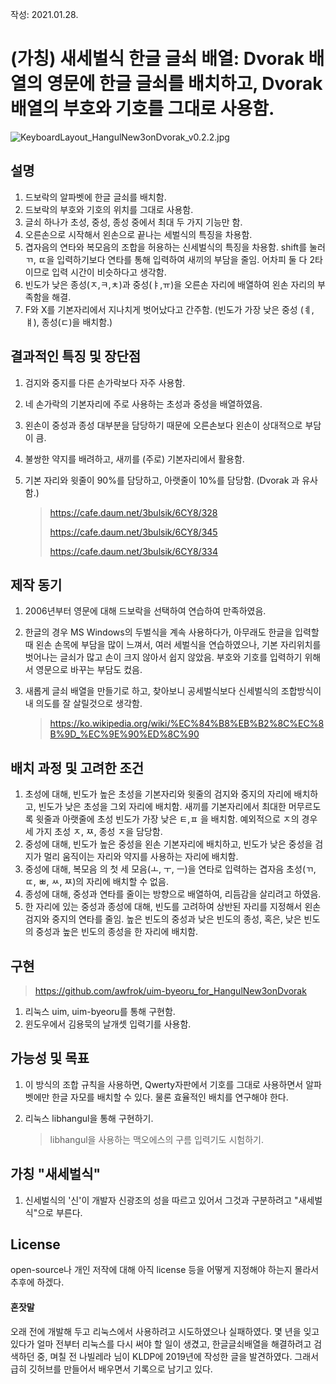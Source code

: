 작성: 2021.01.28.

#  (가칭) 새세벌식 한글 글쇠 배열: Dvorak 배열의 영문에 한글 글쇠를 배치하고, Dvorak 배열의 부호와 기호를 그대로 사용함.

![KeyboardLayout_HangulNew3onDvorak_v0.2.2.jpg](https://github.com/awfrok/HangulNew3onDvorak/blob/master/KeyboardLayout_HangulNew3onDvorak_v0.2.2.jpg?raw=true)

## 설명

1. 드보락의 알파벳에 한글 글쇠를 배치함.
2. 드보락의 부호와 기호의 위치를 그대로 사용함.
3. 글쇠 하나가 초성, 중성, 종성 중에서 최대 두 가지 기능만 함.
4. 오른손으로 시작해서 왼손으로 끝나는 세벌식의 특징을 차용함.
5. 겹자음의 연타와 복모음의 조합을 허용하는 신세벌식의 특징을 차용함. 
   shift를 눌러 ㄲ, ㄸ을 입력하기보다 연타를 통해 입력하여 새끼의 부담을 줄임. 어차피 둘 다 2타이므로 입력 시간이 비슷하다고 생각함.
6. 빈도가 낮은 종성(ㅈ,ㅋ,ㅊ)과 중성(ㅑ,ㅠ)을 오른손 자리에 배열하여 왼손 자리의 부족함을 해결.
6. F와 X를 기본자리에서 지나치게 벗어났다고 간주함. (빈도가 가장 낮은 중성 (ㅖ,ㅒ), 종성(ㄷ)을 배치함.)



## 결과적인 특징 및 장단점

1. 검지와 중지를 다른 손가락보다 자주 사용함.

2. 네 손가락의 기본자리에 주로 사용하는 초성과 중성을 배열하였음.

3. 왼손이 중성과 종성 대부분을 담당하기 때문에 오른손보다 왼손이 상대적으로 부담이 큼.

4. 불쌍한 약지를 배려하고, 새끼를 (주로) 기본자리에서 활용함.

4. 기본 자리와 윗줄이 90%를 담당하고, 아랫줄이 10%를 담당함. (Dvorak 과 유사함.)

	> https://cafe.daum.net/3bulsik/6CY8/328
	>
	> https://cafe.daum.net/3bulsik/6CY8/345
	>
	> https://cafe.daum.net/3bulsik/6CY8/334



## 제작 동기

1. 2006년부터 영문에 대해 드보락을 선택하여 연습하여 만족하였음.

2. 한글의 경우 MS Windows의 두벌식을 계속 사용하다가,
   아무래도 한글을 입력할 때 왼손 손목에 부담을 많이 느껴서,
   여러 세벌식을 연습하였으나,
   기본 자리위치를 벗어나는 글쇠가 많고 손이 크지 않아서 쉽지 않았음.
   부호와 기호를 입력하기 위해서 영문으로 바꾸는 부담도 컸음.
   
3. 새롭게 글쇠 배열을 만들기로 하고, 
   찾아보니 공세벌식보다 신세벌식의 조합방식이 내 의도를 잘 살릴것으로 생각함.
   
   > https://ko.wikipedia.org/wiki/%EC%84%B8%EB%B2%8C%EC%8B%9D_%EC%9E%90%ED%8C%90



## 배치 과정 및 고려한 조건

1. 초성에 대해,
    빈도가 높은 초성을 기본자리와 윗줄의 검지와 중지의 자리에 배치하고, 
    빈도가 낮은 초성을 그외 자리에 배치함.
    새끼를 기본자리에서 최대한 머무르도록 윗줄과 아랫줄에 초성 빈도가 가장 낮은 ㅌ,ㅍ 을 배치함.
    예외적으로 ㅈ의 경우 세 가지 초성 ㅈ, ㅉ, 종성 ㅈ을 담당함.
3. 중성에 대해, 
   빈도가 높은 중성을 왼손 기본자리에 배치하고, 
   빈도가 낮은 중성을 검지가 멀리 움직이는 자리와 약지를 사용하는 자리에 배치함.
3. 중성에 대해, 
   복모음 의 첫 세 모음(ㅗ, ㅜ, ㅡ)을 연타로 입력하는 겹자음 초성(ㄲ, ㄸ, ㅃ, ㅆ, ㅉ)의 자리에 배치할 수 없음.
4. 종성에 대해, 
    중성과 연타를 줄이는 방향으로 배열하여,
    리듬감을 살리려고 하였음.
5. 한 자리에 있는 중성과 종성에 대해,
    빈도를 고려하여 상반된 자리를 지정해서 왼손 검지와 중지의 연타를 줄임.
    높은 빈도의 중성과 낮은 빈도의 종성, 혹은, 낮은 빈도의 중성과 높은 빈도의 종성을 한 자리에 배치함.



## 구현

> https://github.com/awfrok/uim-byeoru_for_HangulNew3onDvorak

1. 리눅스 uim, uim-byeoru를 통해 구현함. 
2. 윈도우에서 김용묵의 날개셋 입력기를 사용함.



## 가능성 및 목표

1. 이 방식의 조합 규칙을 사용하면, Qwerty자판에서 기호를 그대로 사용하면서 알파벳에만 한글 자모를 배치할 수 있다. 물론 효율적인 배치를 연구해야 한다.

2. 리눅스 libhangul을 통해 구현하기. 

   > libhangul을 사용하는 맥오에스의 구름 입력기도 시험하기.



## 가칭 "새세벌식"

1. 신세벌식의 '신'이 개발자 신광조의 성을 따르고 있어서 그것과 구분하려고 "새세벌식"으로 부른다.



## License

open-source나 개인 저작에 대해 아직 license 등을 어떻게 지정해야 하는지 몰라서 추후에 하겠다.



#### 혼잣말

오래 전에 개발해 두고 리눅스에서 사용하려고 시도하였으나 실패하였다. 몇 년을 잊고 있다가 얼마 전부터 리눅스를 다시 써야 할 일이 생겼고, 한글글쇠배열을 해결하려고 검색하던 중, 며칠 전 나빌레라 님이 KLDP에 2019년에 작성한 글을 발견하였다. 그래서 급히 깃허브를 만들어서 배우면서 기록으로 남기고 있다. 